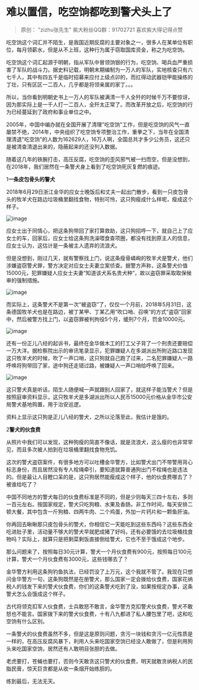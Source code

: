 # 难以置信，吃空饷都吃到警犬头上了



> 原创： "zizhu张先生" 紫大粉丝QQ群：91702721 喜欢紫大得记得点赞

吃空饷这个词汇并不陌生，是我国近期反腐的主要对象之一，很多人在某单位有职位，每月领薪水，但是从不上班，这种行为属于窃取国库资金，称之为吃空饷。

吃空饷这个词汇起源于明朝，指从军队中冒领饷银的行为，吃空饷、喝兵血严重损害了军队的战斗力。据史料记载，明朝末期编制为一万人的军队，实地核查只有六七千人，其中有四五千是临时招募来应付上级点卯的，而扛得动武器铠甲能操练的丁壮，只有区区一二百人，几乎都是将领亲属的家丁。。。

所以，当你看到明朝史书上一万人的军队被满清一千人全歼的时候千万不要惊讶，因为那实际上是一千人打一二百人，全歼太正常了。而改革开放之后，吃空饷的行为已经蔓延到了政府和事业单位之中。

2005年，中国中编办就在全国开展了清理"吃空饷"工作，但是吃空饷的风气一直屡禁不绝，2014年，中央组织了吃空饷专项整治工作，重拳之下，当年在全国清理清退"吃空饷"的人数为162629人，16万人啊，全国总共才多少公务员，这还只是被清查清退出来的，隐蔽起来的还没列入数据。

随着这几年的铁腕打击，高压反腐，吃空饷的歪风邪气被一扫而空，但是没想到，在2018年，我们居然在一条警犬身上看到了吃空饷死灰复燃的痕迹。

1**一条皮包骨头的警犬**

2018年6月29日浙江金华的应女士晚饭后和丈夫一起出门散步，看到一只皮包骨头的牧羊犬在路边垃圾桶里翻找食物，特别可怜，这只狗瘦成什么样呢，瘦成这个样子。

![image](http://upload-images.jianshu.io/upload_images/14971513-238ee034f338cf3e?imageMogr2/auto-orient/strip|imageView2/2/w/1240)

应女士出于同情心，把这条狗带回了家打算救助，这只狗招呼一下，就自己上了应女士的车，回家后，应女士给这条狗洗澡喂食查项圈，都没有找到原主人的信息，应女士认为，这估计是一条被主人遗弃的流浪犬。

但是没想到，刚过几天，就有警察找上门，说这条瘦骨嶙峋的牧羊犬是警犬，他们涉嫌盗窃警犬罪，警方决定对应女士夫妻立案侦查。据警方声称，这条警犬价值15000元，犯罪嫌疑人应女士夫妻“知道该犬系名贵犬种”，故以盗窃罪采取取保候审的强制措施。

![image](http://upload-images.jianshu.io/upload_images/14971513-366e49d4579d4d3a?imageMogr2/auto-orient/strip|imageView2/2/w/1240)

而实际上，这条警犬不是第一次“被盗窃”了，仅仅一个月前，2018年5月31日，这条德国牧羊犬也是在路边，被丁某甲、丁某乙用“吹口哨、召唤”的方式“盗窃”回家中，然后被警方找上门，以盗窃罪被判拘役5个月，缓刑7个月，罚金10000元。

![image](http://upload-images.jianshu.io/upload_images/14971513-6c7399a53ea1793d?imageMogr2/auto-orient/strip|imageView2/2/w/1240)

还有一份正儿八经的起诉书，最终在金华做木工的打工父子背了一个刑责还要赔偿一万大洋。据检察院出示的审讯笔录显示，犯罪嫌疑人在多湖派出所附近路口发现这只牧羊犬的时候，吹了一声口哨，这只狗就自己跑了过来，二名犯罪嫌疑人一路呼唤将狗带回了家，途中狗还走错过路，被嫌疑人一声口哨给呼唤了回来。

![image](http://upload-images.jianshu.io/upload_images/14971513-efafa591f69dbe29?imageMogr2/auto-orient/strip|imageView2/2/w/1240)

这只警犬真是听话，陌生人随便喊一声就跟别人回家了，就这样子能当警犬？但是按照庭审资料显示，这只牧羊犬是多湖派出所以人民币15000元价格从金华市公安局警犬基地购置，用于治安巡逻。

资料上显示这只狗是正儿八经的警犬，之所以沦落至此，我估计是饿的。

2**警犬的伙食费**

从照片中我们可以发现，这种狗瘦的简直不像话，就是流浪犬，这么瘦的也非常罕见，而且多次被人拍到在垃圾桶里翻找食物充饥。

这次的警犬盗窃案件，有很多地方可以吐槽金华警方，比如警犬出门不带警用背心标志身份，而且居然没有专人栓绳牵引，要知道就算普通狗出门不栓绳也是违法的。但是最让人目瞪口呆的是，这只狗居然能瘦成这个样子，他的伙食费哪去了？被谁给吃了？

中国不同地方的警犬每日的伙食费标准是不同的，但是少则每天三四十左右，多则一百元左右。按国家规定，警犬只吃狗粮、水果及香肠。非工作时间，每天安排二顿大餐，其中包含一斤狗粮、四两牛肉、二个鸡蛋，外加一片钙片和一颗鱼肝油。

你再回去瞅瞅那只皮包骨头的警犬，你相信它一天能吃到这些东西吗？这些东西全吃进肚子里，活动量不够大的警犬早就肥成猪了好吗，还有必要饿的去垃圾桶找食物吗？实际上，就算只是把剩菜剩饭直接倒给警犬，它也不至于饿成这个地步。

那么问题来了，按照每日30元计算，警犬一个月伙食费有900元，按照每日100元计算，警犬一个月伙食费有3000元，这些钱哪去了？

金华警方利用这条狗钓鱼执法，已经罚没了上万元，这个我就不管了。我现在只想问金华警方一句，这条狗既然是在册警犬，那么国家一定会拨给伙食费，国家花纳税人的钱发下来的警犬伙食费，你们的这条警犬吃到了没，如果按规定办事，这条警犬怎么会饿成这个样子。

古代将领克扣军人伙食费，士兵敢怒不敢言，金华警方克扣警犬伙食费，警犬不敢怒也不能言。国家拨下来的警犬伙食费，十有八九都进了私人腰包里了吧，这和吃空饷有什么区别。

一条警犬的伙食费虽然不多，但是这是原则问题，贪污一块钱和贪污一亿元性质是一样的，在高压反腐风暴下，利用人头来吃国家空饷已经没人敢做了，但是利用狗头来吃国家空饷，居然还有人敢明目张胆的去做。

老虎要打，苍蝇也要打，否则今天敢贪这只警犬的伙食费，明天就敢贪纳税人的民脂民膏，惊天巨贪都是从收一条烟开始练胆的。

练到最后，无法无天。

